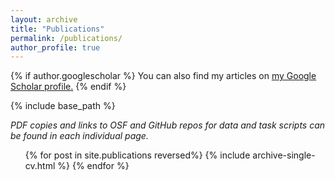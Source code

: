 ```yaml
---
layout: archive
title: "Publications"
permalink: /publications/
author_profile: true
---
```


{% if author.googlescholar %}
  You can also find my articles on <u><a href="{{author.googlescholar}}">my Google Scholar profile</a>.</u>
{% endif %}

{% include base_path %}

<i>PDF copies and links to OSF and GitHub repos for data and task scripts can be found in each individual page.</i> 

  <ol reversed>{% for post in site.publications reversed%}
    {% include archive-single-cv.html %}
  {% endfor %}</ol>

